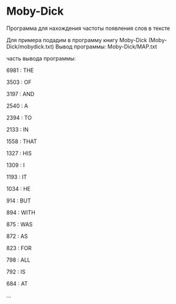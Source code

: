 # Moby-Dick
Программа для нахождения частоты появления слов в тексте

Для примера подадим в программу книгу Moby-Dick (Moby-Dick/mobydick.txt)
Вывод программы: Moby-Dick/MAP.txt

часть вывода программы:

6981 : THE

3503 : OF

3197 : AND

2540 : A

2394 : TO

2133 : IN

1558 : THAT

1327 : HIS

1309 : I

1193 : IT

1034 : HE

914 : BUT

894 : WITH

875 : WAS

872 : AS

823 : FOR

798 : ALL

792 : IS

684 : AT

...
